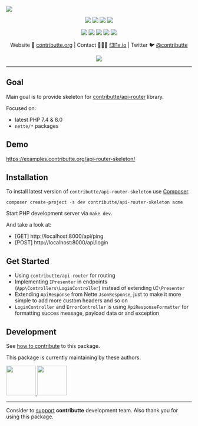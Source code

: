 ![](https://heatbadger.now.sh/github/readme/contributte/api-router-skeleton/)

<p align=center>
  <a href="https://github.com/ublaboo/api-router-project/actions"><img src="https://badgen.net/github/checks/ublaboo/api-router-project/master"></a>
  <a href="https://coveralls.io/r/ublaboo/api-router-project"><img src="https://badgen.net/coveralls/c/github/ublaboo/api-router-project"></a>
  <a href="https://packagist.org/packages/ublaboo/api-router-project"><img src="https://badgen.net/packagist/dm/ublaboo/api-router-project"></a>
  <a href="https://packagist.org/packages/ublaboo/api-router-project"><img src="https://badgen.net/packagist/v/ublaboo/api-router-project"></a>
</p>
<p align=center>
  <a href="https://packagist.org/packages/ublaboo/api-router-project"><img src="https://badgen.net/packagist/php/ublaboo/api-router-project"></a>
  <a href="https://github.com/ublaboo/api-router-project"><img src="https://badgen.net/github/license/ublaboo/api-router-project"></a>
  <a href="https://bit.ly/ctteg"><img src="https://badgen.net/badge/support/gitter/cyan"></a>
  <a href="https://bit.ly/cttfo"><img src="https://badgen.net/badge/support/forum/yellow"></a>
  <a href="https://contributte.org/partners.html"><img src="https://badgen.net/badge/sponsor/donations/F96854"></a>
</p>

<p align=center>
Website 🚀 <a href="https://contributte.org">contributte.org</a> | Contact 👨🏻‍💻 <a href="https://f3l1x.io">f3l1x.io</a> | Twitter 🐦 <a href="https://twitter.com/contributte">@contributte</a>
</p>

<p align=center>
	<img src="https://api.microlink.io?url=https%3A%2F%2Fexamples.contributte.org%2Fapi-router-skeleton%2F&overlay.browser=light&screenshot=true&meta=false&embed=screenshot.url"></img>
</p>

-----

## Goal

Main goal is to provide skeleton for [contributte/api-router](https://github.com/contributte/api-router) library.

Focused on:

- latest PHP 7.4 & 8.0
- `nette/*` packages

## Demo

https://examples.contributte.org/api-router-skeleton/

## Installation

To install latest version of `contributte/api-router-skeleton` use [Composer](https://getcomposer.com).

```
composer create-project -s dev contributte/api-router-skeleton acme
```

Start PHP development server via `make dev`.

And take a look at:

- [GET] http://localhost:8000/api/ping
- [POST] http://localhost:8000/api/login

## Get Started

- Using `contributte/api-router` for routing
- Implementing `IPresenter` in endpoints (`App\Controllers\LoginController`) instead of extending `UI\Presenter`
- Extending `ApiResponse` from Nette `JsonResponse`, just to make it more simple to add more custom headers and so on
- `LoginController` and `ErrorController` is using `ApiResponseFormatter` for formatting succes message, payload data or and exception

## Development

See [how to contribute](https://contributte.org/contributing.html) to this package.

This package is currently maintaining by these authors.

<a href="https://github.com/f3l1x">
  <img width="80" height="80" src="https://avatars2.githubusercontent.com/u/538058?v=3&s=80">
</a>

<a href="https://github.com/paveljanda">
  <img width="80" height="80" src="https://avatars2.githubusercontent.com/u/1488874?v=3&s=80">
</a>

-----

Consider to [support](https://contributte.org/partners.html) **contributte** development team.
Also thank you for using this package.
